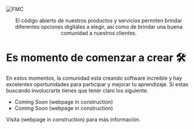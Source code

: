 <img src="https://raw.githubusercontent.com/VisualTradeCodex/.github/main/images/VTC%20BANNER.png" alt="FMC" />
<p align="center" style=" font-weight: 400; ">El código abierto de nuestros productos y servicios permiten brindar diferentes opciones digitales a elegir, así como de brindar una buena comunidad a nuestros clientes.</p>

# Es momento de comenzar a crear 🛠

En estos momentos, la comunidad esta creando software increíble y hay excelentes oportunidades para participar y mejorar tu aprendizaje. Si estas buscando involucrarte tienes que tener claro los siguiente.

* Coming Soon (webpage in construction)
* Coming Soon (webpage in construction)

Visita (webpage in construction) para más información.
